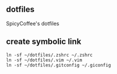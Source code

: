 ## dotfiles
SpicyCoffee's dotfiles

## create symbolic link
```
ln -sf ~/dotfiles/.zshrc ~/.zshrc
ln -sf ~/dotfiles/.vim ~/.vim
ln -sf ~/dotfiles/.gitconfig ~/.giconfig
```
